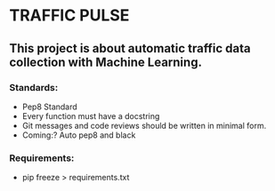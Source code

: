 # TRAFFIC PULSE

## This project is about automatic traffic data collection with Machine Learning.

### Standards:
- Pep8 Standard
- Every function must have a docstring
- Git messages and code reviews should be written in minimal form.
- Coming:? Auto pep8 and black

### Requirements:
- pip freeze > requirements.txt